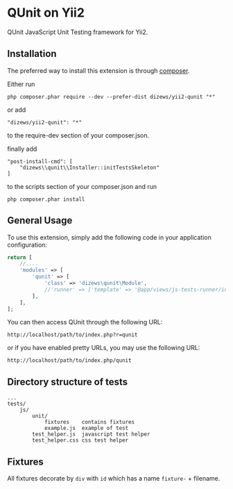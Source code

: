 QUnit on Yii2
==============

QUnit JavaScript Unit Testing framework for Yii2.

Installation
------------

The preferred way to install this extension is through [composer](http://getcomposer.org/download/).

Either run

```
php composer.phar require --dev --prefer-dist dizews/yii2-qunit "*"
```

or add

```
"dizews/yii2-qunit": "*"
```

to the require-dev section of your composer.json.

finally add

```
"post-install-cmd": [
    "dizews\\qunit\\Installer::initTestsSkeleton"
]
```

to the scripts section of your composer.json and run

```
php composer.phar install
```


General Usage
-------------

To use this extension, simply add the following code in your application configuration:

```php
return [
    //....
    'modules' => [
        'qunit' => [
            'class' => 'dizews\qunit\Module',
            //'runner' => ['template' => '@app/views/js-tests-runner/index'] //your own tests runner
        ],
    ],
];
```

You can then access QUnit through the following URL:

```
http://localhost/path/to/index.php?r=qunit
```


or if you have enabled pretty URLs, you may use the following URL:

```
http://localhost/path/to/index.php/qunit
```

Directory structure of tests
-----------------------------

    ...
    tests/
        js/
            unit/
                fixtures    contains fixtures
                example.js  example of test
            test_helper.js  javascript test helper
            test_helper.css css test helper

Fixtures
---------
All fixtures decorate by ```div``` with ```id``` which has a name ```fixture-``` + filename.
